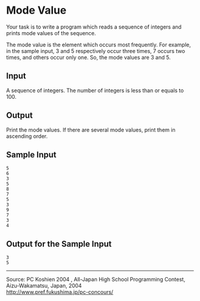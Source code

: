 Mode Value
==========

Your task is to write a program which reads a sequence of integers and
prints mode values of the sequence.

The mode value is the element which occurs most frequently. For example,
in the sample input, 3 and 5 respectively occur three times, 7 occurs
two times, and others occur only one. So, the mode values are 3 and 5.

Input
-----

A sequence of integers. The number of integers is less than or equals to
100.

Output
------

Print the mode values. If there are several mode values, print them in
ascending order.

Sample Input
------------

    5
    6
    3
    5
    8
    7
    5
    3
    9
    7
    3
    4

Output for the Sample Input
---------------------------

    3
    5

* * * * *

Source: PC Koshien 2004 , All-Japan High School Programming Contest,
Aizu-Wakamatsu, Japan, 2004\
 <http://www.pref.fukushima.jp/pc-concours/>

 

